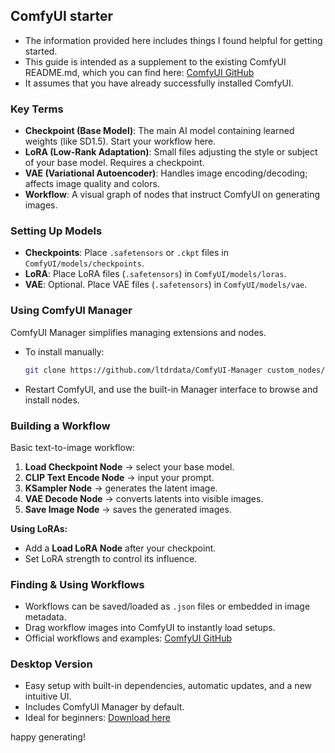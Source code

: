 ## ComfyUI starter  

- The information provided here includes things I found helpful for getting started.
- This guide is intended as a supplement to the existing ComfyUI README.md, which you can find here: [ComfyUI GitHub](https://github.com/comfyanonymous/ComfyUI)
- It assumes that you have already successfully installed ComfyUI. 

### Key Terms

- **Checkpoint (Base Model)**: The main AI model containing learned weights (like SD1.5). Start your workflow here.
- **LoRA (Low-Rank Adaptation)**: Small files adjusting the style or subject of your base model. Requires a checkpoint.
- **VAE (Variational Autoencoder)**: Handles image encoding/decoding; affects image quality and colors.
- **Workflow**: A visual graph of nodes that instruct ComfyUI on generating images.

### Setting Up Models

- **Checkpoints**: Place `.safetensors` or `.ckpt` files in `ComfyUI/models/checkpoints`.
- **LoRA**: Place LoRA files (`.safetensors`) in `ComfyUI/models/loras`.
- **VAE**: Optional. Place VAE files (`.safetensors`) in `ComfyUI/models/vae`.

### Using ComfyUI Manager

ComfyUI Manager simplifies managing extensions and nodes.
- To install manually:
  ```bash
  git clone https://github.com/ltdrdata/ComfyUI-Manager custom_nodes/comfyui-manager
  ```
- Restart ComfyUI, and use the built-in Manager interface to browse and install nodes.

### Building a Workflow

Basic text-to-image workflow:
1. **Load Checkpoint Node** → select your base model.
2. **CLIP Text Encode Node** → input your prompt.
3. **KSampler Node** → generates the latent image.
4. **VAE Decode Node** → converts latents into visible images.
5. **Save Image Node** → saves the generated images.

**Using LoRAs:**
- Add a **Load LoRA Node** after your checkpoint.
- Set LoRA strength to control its influence.

### Finding & Using Workflows

- Workflows can be saved/loaded as `.json` files or embedded in image metadata.
- Drag workflow images into ComfyUI to instantly load setups.
- Official workflows and examples: [ComfyUI GitHub](https://github.com/comfyanonymous/ComfyUI)

### Desktop Version

- Easy setup with built-in dependencies, automatic updates, and a new intuitive UI.
- Includes ComfyUI Manager by default.
- Ideal for beginners: [Download here](https://www.comfy.org/download)

happy generating!

